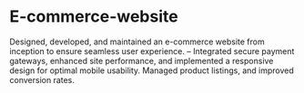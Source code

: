 # E-commerce-website
Designed, developed, and maintained an e-commerce website from inception to ensure seamless user experience. – Integrated secure payment gateways, enhanced site performance, and implemented a responsive design for optimal mobile usability. Managed product listings, and improved conversion rates. 
